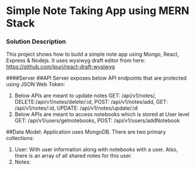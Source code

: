# Simple Note Taking App using MERN Stack

### Solution Description
This project shows how to build a simple note app using Mongo, React, Express & Nodejs.
It uses wysiwyg draft editor from here: https://github.com/jpuri/react-draft-wysiwyg

####Server
##API
Server exposes below API endpoints that are protected using JSON Web Token:
1.  Below APIs are meant to update notes
GET: /api/v1/notes/, DELETE:/api/v1/notes/delete/:id, POST: /api/v1/notes/add, GET: /api/v1/notes/:id, UPDATE: /api/v1/notes/update/:id
2.  Below APIs are meant to access notebooks which is stored at User level  
GET: /api/v1/users/getnotebooks, POST: /api/v1/users/addNotebook

##Data Model:
Application uses MongoDB. There are two primary collections:
1.  User: With user information along with notebooks with a user. Also, there is an array of all shared notes for this user.
2.  Notes:  
